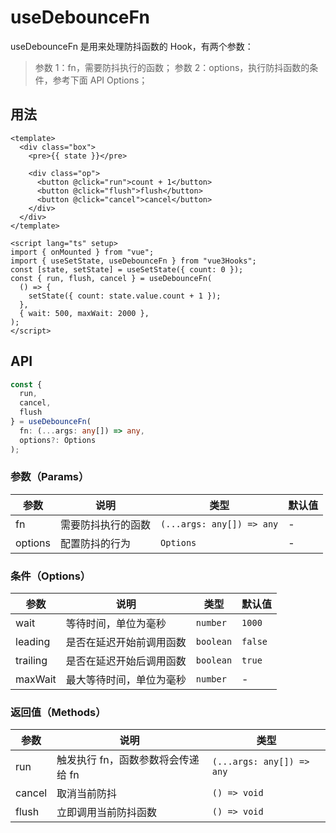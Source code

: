 # useDebounceFn

useDebounceFn 是用来处理防抖函数的 Hook，有两个参数：

> 参数 1：fn，需要防抖执行的函数；
> 参数 2：options，执行防抖函数的条件，参考下面 API Options；

## 用法

```vue
<template>
  <div class="box">
    <pre>{{ state }}</pre>

    <div class="op">
      <button @click="run">count + 1</button>
      <button @click="flush">flush</button>
      <button @click="cancel">cancel</button>
    </div>
  </div>
</template>

<script lang="ts" setup>
import { onMounted } from "vue";
import { useSetState, useDebounceFn } from "vue3Hooks";
const [state, setState] = useSetState({ count: 0 });
const { run, flush, cancel } = useDebounceFn(
  () => {
    setState({ count: state.value.count + 1 });
  },
  { wait: 500, maxWait: 2000 },
);
</script>
```

## API

```typescript
const {
  run,
  cancel,
  flush
} = useDebounceFn(
  fn: (...args: any[]) => any,
  options?: Options
);
```

### 参数（Params）

| 参数    | 说明               | 类型                      | 默认值 |
| ------- | ------------------ | ------------------------- | ------ |
| fn      | 需要防抖执行的函数 | `(...args: any[]) => any` | -      |
| options | 配置防抖的行为     | `Options`                 | -      |

### 条件（Options）

| 参数     | 说明                     | 类型      | 默认值  |
| -------- | ------------------------ | --------- | ------- |
| wait     | 等待时间，单位为毫秒     | `number`  | `1000`  |
| leading  | 是否在延迟开始前调用函数 | `boolean` | `false` |
| trailing | 是否在延迟开始后调用函数 | `boolean` | `true`  |
| maxWait  | 最大等待时间，单位为毫秒 | `number`  | -       |

### 返回值（Methods）

| 参数   | 说明                               | 类型                      |
| ------ | ---------------------------------- | ------------------------- |
| run    | 触发执行 fn，函数参数将会传递给 fn | `(...args: any[]) => any` |
| cancel | 取消当前防抖                       | `() => void`              |
| flush  | 立即调用当前防抖函数               | `() => void`              |
